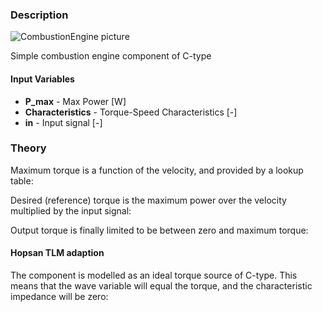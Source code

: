 ### Description
![CombustionEngine picture](CombustionEngine.svg)

Simple combustion engine component of C-type

#### Input Variables
* **P_max** - Max Power [W]
* **Characteristics** - Torque-Speed Characteristics [-]
* **in** - Input signal [-]

### Theory

Maximum torque is a function of the velocity, and provided by a lookup table:
<!---EQUATION T_{max} = f_{table}(\omega) --->

Desired (reference) torque is the maximum power over the velocity multiplied by the input signal:
<!---EQUATION T_{ref} = -in \dfrac{P_{max}}{\omega}--->

Output torque is finally limited to be between zero and maximum torque:
<!---EQUATION T = \begin{cases}0,&T_{ref} < 0\\T_{ref}, & 0 \le T_{ref} \le T_{max}\\T_{max},& T_{ref} > T_{max}\end{cases} --->

#### Hopsan TLM adaption
The component is modelled as an ideal torque source of C-type. This means that the wave variable will equal the torque, and the characteristic impedance will be zero:
<!---EQUATION c = T --->
<!---EQUATION Z_c = 0 --->
